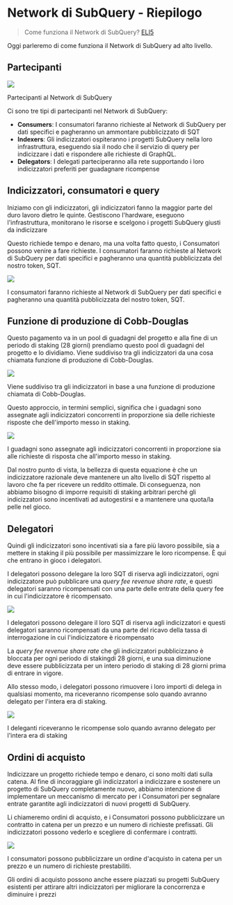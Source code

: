 # Network di SubQuery - Riepilogo

> Come funziona il Network di SubQuery? [ELI5](https://www.dictionary.com/e/slang/eli5/#:~:text=ELI5%20stands%20for%20the%20phrase,naive%20understanding%20of%20the%20issue.)

Oggi parleremo di come funziona il Network di SubQuery ad alto livello.

## Partecipanti


![](https://miro.medium.com/max/1400/1*9993cakplwupZC5tbUv3vA.png)

Partecipanti al Network di SubQuery

Ci sono tre tipi di partecipanti nel Network di SubQuery:

-   **Consumers**: I consumatori faranno richieste al Network di SubQuery per dati specifici e pagheranno un ammontare pubblicizzato di SQT
-   **Indexers**: Gli indicizzatori ospiteranno i progetti SubQuery nella loro infrastruttura, eseguendo sia il nodo che il servizio di query per indicizzare i dati e rispondere alle richieste di GraphQL.
-   **Delegators**: I delegati parteciperanno alla rete supportando i loro indicizzatori preferiti per guadagnare ricompense

## Indicizzatori, consumatori e query

Iniziamo con gli indicizzatori, gli indicizzatori fanno la maggior parte del duro lavoro dietro le quinte. Gestiscono l'hardware, eseguono l'infrastruttura, monitorano le risorse e scelgono i progetti SubQuery giusti da indicizzare

Questo richiede tempo e denaro, ma una volta fatto questo, i Consumatori possono venire a fare richieste. I consumatori faranno richieste al Network di SubQuery per dati specifici e pagheranno una quantità pubblicizzata del nostro token, SQT.

![](https://miro.medium.com/max/1400/1*dKLkzSc2uXYaPW_IXUxstQ.png)

I consumatori faranno richieste al Network di SubQuery per dati specifici e pagheranno una quantità pubblicizzata del nostro token, SQT.

## Funzione di produzione di Cobb-Douglas

Questo pagamento va in un pool di guadagni del progetto e alla fine di un periodo di staking (28 giorni) prendiamo questo pool di guadagni del progetto e lo dividiamo. Viene suddiviso tra gli indicizzatori da una cosa chiamata funzione di produzione di Cobb-Douglas.

![](https://miro.medium.com/max/1400/1*E-W7o7cWoclxHb8rXAMdpA.png)

Viene suddiviso tra gli indicizzatori in base a una funzione di produzione chiamata di Cobb-Douglas.

Questo approccio, in termini semplici, significa che i guadagni sono assegnate agli indicizzatori concorrenti in proporzione sia delle richieste risposte che dell'importo messo in staking.

![](https://miro.medium.com/max/1400/1*VhDu2BGDxd3ob7z9XkoOXA.png)

I guadagni sono assegnate agli indicizzatori concorrenti in proporzione sia alle richieste di risposta che all'importo messo in staking.

Dal nostro punto di vista, la bellezza di questa equazione è che un indicizzatore razionale deve mantenere un alto livello di SQT rispetto al lavoro che fa per ricevere un reddito ottimale. Di conseguenza, non abbiamo bisogno di imporre requisiti di staking arbitrari perché gli indicizzatori sono incentivati ad autogestirsi e a mantenere una quota/la pelle nel gioco.

## Delegatori

Quindi gli indicizzatori sono incentivati sia a fare più lavoro possibile, sia a mettere in staking il più possibile per massimizzare le loro ricompense. È qui che entrano in gioco i delegatori.

I delegatori possono delegare la loro SQT di riserva agli indicizzatori, ogni indicizzatore può pubblicare una _query fee revenue share rate_, e questi delegatori saranno ricompensati con una parte delle entrate della query fee in cui l'indicizzatore è ricompensato.

![](https://miro.medium.com/max/1400/1*YoN7PV7h3a2nAFN-ODqILg.png)

I delegatori possono delegare il loro SQT di riserva agli indicizzatori e questi delegatori saranno ricompensati da una parte del ricavo della tassa di interrogazione in cui l'indicizzatore è ricompensato

La _query fee revenue share rate_ che gli indicizzatori pubblicizzano è bloccata per ogni periodo di stakingdi 28 giorni, e una sua diminuzione deve essere pubblicizzata per un intero periodo di staking di 28 giorni prima di entrare in vigore.

Allo stesso modo, i delegatori possono rimuovere i loro importi di delega in qualsiasi momento, ma riceveranno ricompense solo quando avranno delegato per l'intera era di staking.

![](https://miro.medium.com/max/1400/0*we0k4A07pbj86COZ)

I deleganti riceveranno le ricompense solo quando avranno delegato per l'intera era di staking

## Ordini di acquisto

Indicizzare un progetto richiede tempo e denaro, ci sono molti dati sulla catena. Al fine di incoraggiare gli indicizzatori a indicizzare e sostenere un progetto di SubQuery completamente nuovo, abbiamo intenzione di implementare un meccanismo di mercato per i Consumatori per segnalare entrate garantite agli indicizzatori di nuovi progetti di SubQuery.

Li chiameremo ordini di acquisto, e i Consumatori possono pubblicizzare un contratto in catena per un prezzo e un numero di richieste prefissati. Gli indicizzatori possono vederlo e scegliere di confermare i contratti.

![](https://miro.medium.com/max/1400/1*IPtaZlt24E7h9bKNZWdSCw.png)

I consumatori possono pubblicizzare un ordine d'acquisto in catena per un prezzo e un numero di richieste prestabiliti.

Gli ordini di acquisto possono anche essere piazzati su progetti SubQuery esistenti per attirare altri indicizzatori per migliorare la concorrenza e diminuire i prezzi